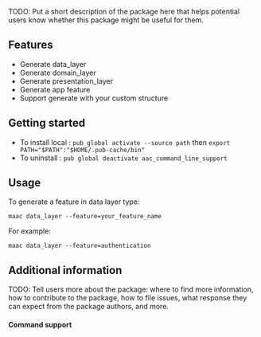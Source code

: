 <!-- 
This README describes the package. If you publish this package to pub.dev,
this README's contents appear on the landing page for your package.

For information about how to write a good package README, see the guide for
[writing package pages](https://dart.dev/guides/libraries/writing-package-pages). 

For general information about developing packages, see the Dart guide for
[creating packages](https://dart.dev/guides/libraries/create-library-packages)
and the Flutter guide for
[developing packages and plugins](https://flutter.dev/developing-packages). 
-->

TODO: Put a short description of the package here that helps potential users
know whether this package might be useful for them.

## Features

- Generate data_layer
- Generate domain_layer
- Generate presentation_layer
- Generate app feature
- Support generate with your custom structure

## Getting started

- To install local : `pub global activate --source path` then ```export PATH="$PATH":"$HOME/.pub-cache/bin"```
- To uninstall : `pub global deactivate aac_command_line_support`

## Usage

To generate a feature in data layer type:

```
maac data_layer --feature=your_feature_name
```
For example:
```shell
maac data_layer --feature=authentication
```

## Additional information

TODO: Tell users more about the package: where to find more information, how to 
contribute to the package, how to file issues, what response they can expect 
from the package authors, and more.

#### Command support



